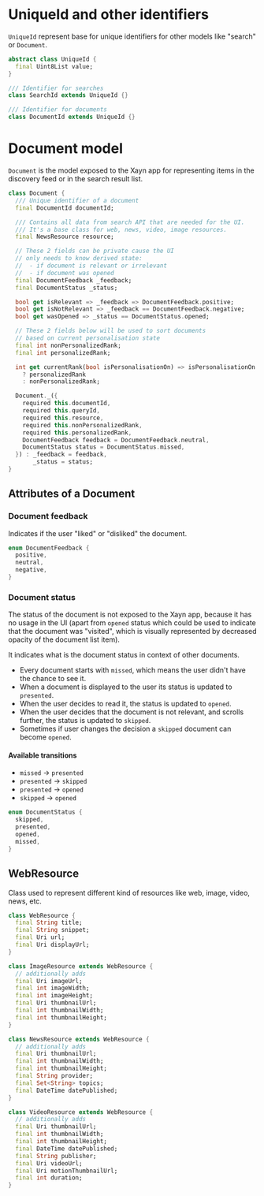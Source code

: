 # UniqueId and other identifiers

`UniqueId` represent base for unique identifiers for other models like "search" or `Document`.

```dart
abstract class UniqueId {
  final Uint8List value;
}

/// Identifier for searches
class SearchId extends UniqueId {}

/// Identifier for documents
class DocumentId extends UniqueId {}
```

# Document model

`Document` is the model exposed to the Xayn app for representing items in the discovery feed or in the search result list.

```dart
class Document {
  /// Unique identifier of a document
  final DocumentId documentId;

  /// Contains all data from search API that are needed for the UI.
  /// It's a base class for web, news, video, image resources.
  final NewsResource resource;

  // These 2 fields can be private cause the UI 
  // only needs to know derived state:
  //  - if document is relevant or irrelevant
  //  - if document was opened
  final DocumentFeedback _feedback;
  final DocumentStatus _status;

  bool get isRelevant => _feedback => DocumentFeedback.positive;
  bool get isNotRelevant => _feedback == DocumentFeedback.negative;
  bool get wasOpened => _status == DocumentStatus.opened;

  // These 2 fields below will be used to sort documents
  // based on current personalisation state
  final int nonPersonalizedRank;
  final int personalizedRank;

  int get currentRank(bool isPersonalisationOn) => isPersonalisationOn
    ? personalizedRank 
    : nonPersonalizedRank;

  Document._({
    required this.documentId,
    required this.queryId,
    required this.resource,
    required this.nonPersonalizedRank,
    required this.personalizedRank,
    DocumentFeedback feedback = DocumentFeedback.neutral,
    DocumentStatus status = DocumentStatus.missed,
  }) : _feedback = feedback,
       _status = status;
}
```

## Attributes of a Document

### Document feedback

Indicates if the user "liked" or "disliked" the document.

```dart
enum DocumentFeedback {
  positive,
  neutral,
  negative,
}

```

### Document status

The status of the document is not exposed to the Xayn app, because it has no usage in the UI (apart from `opened` status which could be used to indicate that the document was "visited", which is visually represented by decreased opacity of the document list item).

It indicates what is the document status in context of other documents.

- Every document starts with `missed`, which means the user didn't have the chance to see it.
- When a document is displayed to the user its status is updated to `presented`.
- When the user decides to read it, the status is updated to `opened`.
- When the user decides that the document is not relevant, and scrolls further, the status is updated to `skipped`.
- Sometimes if user changes the decision a `skipped` document can become `opened`.

#### Available transitions
- `missed` -> `presented`
- `presented` -> `skipped`
- `presented` -> `opened`
- `skipped` -> `opened`

```dart
enum DocumentStatus {
  skipped,
  presented,
  opened,
  missed,
}
```

## WebResource

Class used to represent different kind of resources like web, image, video, news, etc. 

```dart
class WebResource {
  final String title;
  final String snippet;
  final Uri url;
  final Uri displayUrl;
}

class ImageResource extends WebResource {
  // additionally adds
  final Uri imageUrl;
  final int imageWidth;
  final int imageHeight;
  final Uri thumbnailUrl;
  final int thumbnailWidth;
  final int thumbnailHeight;
}

class NewsResource extends WebResource {
  // additionally adds
  final Uri thumbnailUrl;
  final int thumbnailWidth;
  final int thumbnailHeight;
  final String provider;
  final Set<String> topics;
  final DateTime datePublished;
}

class VideoResource extends WebResource {
  // additionally adds
  final Uri thumbnailUrl;
  final int thumbnailWidth;
  final int thumbnailHeight;
  final DateTime datePublished;
  final String publisher;
  final Uri videoUrl;
  final Uri motionThumbnailUrl;
  final int duration;
}

```
